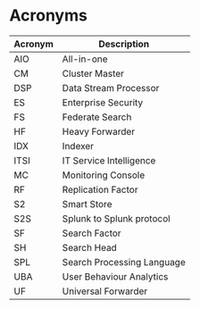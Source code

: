 # Acronyms

| Acronym | Description |
| ------- | ----------- |
| AIO  | All-in-one |
| CM   | Cluster Master |
| DSP  | Data Stream Processor |
| ES   | Enterprise Security |
| FS   | Federate Search |
| HF   | Heavy Forwarder |
| IDX  | Indexer |
| ITSI | IT Service Intelligence |
| MC   | Monitoring Console |
| RF   | Replication Factor |
| S2   | Smart Store |
| S2S  | Splunk to Splunk protocol |
| SF   | Search Factor |
| SH   | Search Head |
| SPL  | Search Processing Language |
| UBA  | User Behaviour Analytics |
| UF   | Universal Forwarder |
